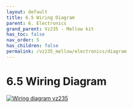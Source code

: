 ```yaml
---
layout: default
title: 6.5 Wiring Diagram
parent: 6. Electronics
grand_parent: Vz235 - Mellow kit
has_toc: false
nav_order: 5
has_children: false
permalink: /vz235_mellow/electronics/diagram
---
```


# 6.5 Wiring Diagram

[![Wiring diagram vz235](./images/wiring-diagram_vz235.png)](./images/wiring-diagram_vz235.png)
